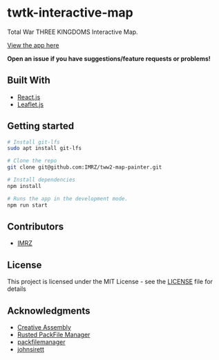 # twtk-interactive-map

Total War THREE KINGDOMS Interactive Map.

[View the app here](https://imrz.github.io/twtk-interactive-map)

**Open an issue if you have suggestions/feature requests or problems!**

## Built With

* [React.js](https://reactjs.org)
* [Leaflet.js](https://leafletjs.com)

## Getting started
``` bash
# Install git-lfs
sudo apt install git-lfs

# Clone the repo
git clone git@github.com:IMRZ/tww2-map-painter.git

# Install dependencies
npm install

# Runs the app in the development mode.
npm run start
```

## Contributors
* [IMRZ](https://github.com/IMRZ)

## License

This project is licensed under the MIT License - see the [LICENSE](LICENSE) file for details

## Acknowledgments
* [Creative Assembly](https://www.creative-assembly.com)
* [Rusted PackFile Manager](https://github.com/Frodo45127/rpfm)
* [packfilemanager](https://sourceforge.net/projects/packfilemanager)
* [johnsirett](https://gitlab.com/johnsirett/ca_vp8-reverse)
